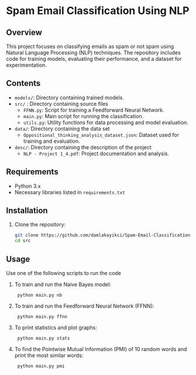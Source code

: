 # Spam Email Classification Using NLP

## Overview

This project focuses on classifying emails as spam or not spam using Natural Language Processing (NLP) techniques. The repository includes code for training models, evaluating their performance, and a dataset for experimentation.

## Contents

- `models/`: Directory containing trained models.
- `src/` : Directory containing source files
   - `FFNN.py`: Script for training a Feedforward Neural Network.
   - `main.py`: Main script for running the classification.
   - `utils.py`: Utility functions for data processing and model evaluation.
- `data/`: Directory containing the data set
   - `Oppositional_thinking_analysis_dataset.json`: Dataset used for training and evaluation.
- `desc/`: Directory containing the description of the project
   - `NLP - Project 1_4.pdf`: Project documentation and analysis.



## Requirements

- Python 3.x
- Necessary libraries listed in `requirements.txt` 

## Installation

1. Clone the repository:
   ```bash
   git clone https://github.com/damlakayikci/Spam-Email-Classification-NLP.git
   cd src

## Usage
Use one of the following scripts to run the code

1. To train and run the Naive Bayes model:

   ``` python main.py nb```
   
2. To train and run the Feedforward Neural Network (FFNN):

    ``` python main.py ffnn```
3. To print statistics and plot graphs:

    ``` python main.py stats```
4. To find the Pointwise Mutual Information (PMI) of 10 random words and print the most similar words:

    ``` python main.py pmi```



